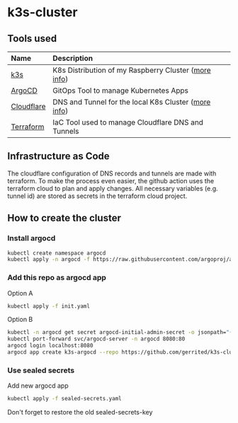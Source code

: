 # k3s-cluster

## Tools used
| Name | Description |
| :---  | :---  |
| [k3s](https://www.google.com)  | K8s Distribution of my Raspberry Cluster ([more info](https://gerrit.codes/posts/2022/01/raspberry-pi-cluster-mit-k3s/)) |
| [ArgoCD](https://argoproj.github.io/) | GitOps Tool to manage Kubernetes Apps |
| [Cloudflare](https://www.cloudflare.com/) | DNS and Tunnel for the local K8s Cluster ([more info](https://gerrit.codes/posts/2022/01/k8s-tunnel-cloudflare/)) |
| [Terraform](https://argoproj.github.io/) | IaC Tool used to manage Cloudflare DNS and Tunnels |

## Infrastructure as Code
The cloudflare configuration of DNS records and tunnels are made with terraform. To make the process even easier, the github action uses the terraform cloud to plan and apply changes. All necessary variables (e.g. tunnel id) are stored as secrets in the terraform cloud project.

## How to create the cluster

### Install argocd

```bash
kubectl create namespace argocd
kubectl apply -n argocd -f https://raw.githubusercontent.com/argoproj/argo-cd/stable/manifests/install.yaml
```

### Add this repo as argocd app
Option A
```bash
kubectl apply -f init.yaml
```

Option B
```bash
kubectl -n argocd get secret argocd-initial-admin-secret -o jsonpath="{.data.password}" | base64 -d; echo
kubectl port-forward svc/argocd-server -n argocd 8080:80
argocd login localhost:8080
argocd app create k3s-argocd --repo https://github.com/gerrited/k3s-cluster.git --path . --dest-namespace default --dest-server https://kubernetes.default.svc --directory-recurse
```

### Use sealed secrets
Add new argocd app

```bash
kubectl apply -f sealed-secrets.yaml
```

Don't forget to restore the old sealed-secrets-key
